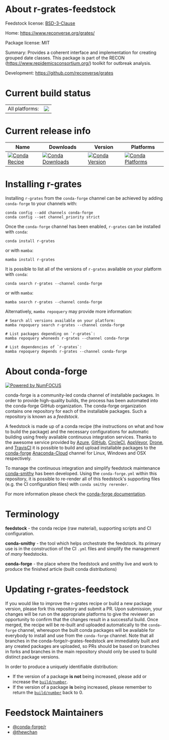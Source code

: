 About r-grates-feedstock
========================

Feedstock license: [BSD-3-Clause](https://github.com/conda-forge/r-grates-feedstock/blob/main/LICENSE.txt)

Home: https://www.reconverse.org/grates/

Package license: MIT

Summary: Provides a coherent interface and implementation for creating grouped date classes. This package is part of the RECON (<https://www.repidemicsconsortium.org/>) toolkit for outbreak analysis.

Development: https://github.com/reconverse/grates

Current build status
====================


<table><tr><td>All platforms:</td>
    <td>
      <a href="https://dev.azure.com/conda-forge/feedstock-builds/_build/latest?definitionId=17685&branchName=main">
        <img src="https://dev.azure.com/conda-forge/feedstock-builds/_apis/build/status/r-grates-feedstock?branchName=main">
      </a>
    </td>
  </tr>
</table>

Current release info
====================

| Name | Downloads | Version | Platforms |
| --- | --- | --- | --- |
| [![Conda Recipe](https://img.shields.io/badge/recipe-r--grates-green.svg)](https://anaconda.org/conda-forge/r-grates) | [![Conda Downloads](https://img.shields.io/conda/dn/conda-forge/r-grates.svg)](https://anaconda.org/conda-forge/r-grates) | [![Conda Version](https://img.shields.io/conda/vn/conda-forge/r-grates.svg)](https://anaconda.org/conda-forge/r-grates) | [![Conda Platforms](https://img.shields.io/conda/pn/conda-forge/r-grates.svg)](https://anaconda.org/conda-forge/r-grates) |

Installing r-grates
===================

Installing `r-grates` from the `conda-forge` channel can be achieved by adding `conda-forge` to your channels with:

```
conda config --add channels conda-forge
conda config --set channel_priority strict
```

Once the `conda-forge` channel has been enabled, `r-grates` can be installed with `conda`:

```
conda install r-grates
```

or with `mamba`:

```
mamba install r-grates
```

It is possible to list all of the versions of `r-grates` available on your platform with `conda`:

```
conda search r-grates --channel conda-forge
```

or with `mamba`:

```
mamba search r-grates --channel conda-forge
```

Alternatively, `mamba repoquery` may provide more information:

```
# Search all versions available on your platform:
mamba repoquery search r-grates --channel conda-forge

# List packages depending on `r-grates`:
mamba repoquery whoneeds r-grates --channel conda-forge

# List dependencies of `r-grates`:
mamba repoquery depends r-grates --channel conda-forge
```


About conda-forge
=================

[![Powered by
NumFOCUS](https://img.shields.io/badge/powered%20by-NumFOCUS-orange.svg?style=flat&colorA=E1523D&colorB=007D8A)](https://numfocus.org)

conda-forge is a community-led conda channel of installable packages.
In order to provide high-quality builds, the process has been automated into the
conda-forge GitHub organization. The conda-forge organization contains one repository
for each of the installable packages. Such a repository is known as a *feedstock*.

A feedstock is made up of a conda recipe (the instructions on what and how to build
the package) and the necessary configurations for automatic building using freely
available continuous integration services. Thanks to the awesome service provided by
[Azure](https://azure.microsoft.com/en-us/services/devops/), [GitHub](https://github.com/),
[CircleCI](https://circleci.com/), [AppVeyor](https://www.appveyor.com/),
[Drone](https://cloud.drone.io/welcome), and [TravisCI](https://travis-ci.com/)
it is possible to build and upload installable packages to the
[conda-forge](https://anaconda.org/conda-forge) [Anaconda-Cloud](https://anaconda.org/)
channel for Linux, Windows and OSX respectively.

To manage the continuous integration and simplify feedstock maintenance
[conda-smithy](https://github.com/conda-forge/conda-smithy) has been developed.
Using the ``conda-forge.yml`` within this repository, it is possible to re-render all of
this feedstock's supporting files (e.g. the CI configuration files) with ``conda smithy rerender``.

For more information please check the [conda-forge documentation](https://conda-forge.org/docs/).

Terminology
===========

**feedstock** - the conda recipe (raw material), supporting scripts and CI configuration.

**conda-smithy** - the tool which helps orchestrate the feedstock.
                   Its primary use is in the construction of the CI ``.yml`` files
                   and simplify the management of *many* feedstocks.

**conda-forge** - the place where the feedstock and smithy live and work to
                  produce the finished article (built conda distributions)


Updating r-grates-feedstock
===========================

If you would like to improve the r-grates recipe or build a new
package version, please fork this repository and submit a PR. Upon submission,
your changes will be run on the appropriate platforms to give the reviewer an
opportunity to confirm that the changes result in a successful build. Once
merged, the recipe will be re-built and uploaded automatically to the
`conda-forge` channel, whereupon the built conda packages will be available for
everybody to install and use from the `conda-forge` channel.
Note that all branches in the conda-forge/r-grates-feedstock are
immediately built and any created packages are uploaded, so PRs should be based
on branches in forks and branches in the main repository should only be used to
build distinct package versions.

In order to produce a uniquely identifiable distribution:
 * If the version of a package **is not** being increased, please add or increase
   the [``build/number``](https://docs.conda.io/projects/conda-build/en/latest/resources/define-metadata.html#build-number-and-string).
 * If the version of a package **is** being increased, please remember to return
   the [``build/number``](https://docs.conda.io/projects/conda-build/en/latest/resources/define-metadata.html#build-number-and-string)
   back to 0.

Feedstock Maintainers
=====================

* [@conda-forge/r](https://github.com/conda-forge/r/)
* [@thewchan](https://github.com/thewchan/)

